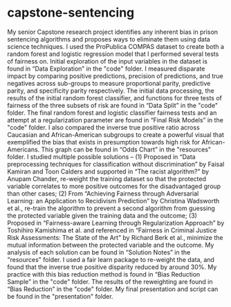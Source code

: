 # capstone-sentencing
My senior Capstone research project identifies any inherent bias in prison sentencing algorithms and proposes ways to eliminate them using data science techniques.
I used the ProPublica COMPAS dataset to create both a random forest and logistic regression model that I performed several tests of fairness on. Initial exploration of the input variables in the dataset is found in “Data Exploration” in the "code" folder. I measured disparate impact by comparing positive predictions, precision of predictions, and true negatives across sub-groups to measure proportional parity, predictive parity, and specificity parity respectively. The initial data processing, the results of the initial random forest classifier, and functions for three tests of fairness of the three subsets of risk are found in “Data Split” in the "code" folder. The final random forest and logistic classifier fairness tests and an attempt at a regularization parameter are found in “Final Risk Models” in the "code" folder. I also compared the inverse true positive ratio across Caucasian and African-American subgroups to create a powerful visual that exemplified the bias that exists in presumption towards high risk for African-Americans. This graph can be found in “Odds Chart” in the "resources" folder.
I studied multiple possible solutions – (1) Proposed in “Data preprocessing techniques for classification without discrimination” by Faisal Kamiran and Toon Calders and supported in “The racist algorithm?” by Anupam Chander, re-weight the training dataset so that the protected variable correlates to more positive outcomes for the disadvantaged group than other cases; (2) From “Achieving Fairness through Adversarial Learning: an Application to Recidivism Prediction” by Christina Wadsworth et al., re-train the algorithm to prevent a second algorithm from guessing the protected variable given the training data and the outcome; (3) Proposed in “Fairness-aware Learning through Regularization Approach” by Toshihiro Kamishima et al. and referenced in “Fairness in Criminal Justice Risk Assessments: The State of the Art” by Richard Berk et al., minimize the mutual information between the protected variable and the outcome. My analysis of each solution can be found in “Solution Notes” in the "resources" folder. 
I used a fair learn package to re-weight the data, and found that the inverse true positive disparity reduced by around 30%. My practice with this bias reduction method is found in “Bias Reduction Sample” in the "code" folder. The results of the reweighting are found in “Bias Reduction” in the "code" folder. My final presentation and script can be found in the "presentation" folder.
